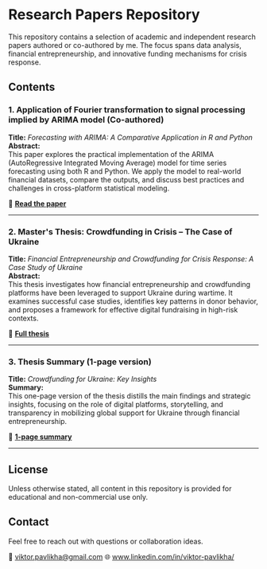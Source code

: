 # Research Papers Repository

This repository contains a selection of academic and independent research papers authored or co-authored by me. The focus spans data analysis, financial entrepreneurship, and innovative funding mechanisms for crisis response.

## Contents

### 1. Application of Fourier transformation to signal processing implied by ARIMA model (Co-authored)
**Title:** *Forecasting with ARIMA: A Comparative Application in R and Python*  
**Abstract:**  
This paper explores the practical implementation of the ARIMA (AutoRegressive Integrated Moving Average) model for time series forecasting using both R and Python. We apply the model to real-world financial datasets, compare the outputs, and discuss best practices and challenges in cross-platform statistical modeling.

📄 **[Read the paper](https://github.com/vpavlikha/Papers/blob/main/Application%20of%20Fourier%20transformation%20to%20signal%20processing%20implied%20by%20ARIMA%20model.pdf)**

---

### 2. Master's Thesis: Crowdfunding in Crisis – The Case of Ukraine  
**Title:** *Financial Entrepreneurship and Crowdfunding for Crisis Response: A Case Study of Ukraine*  
**Abstract:**  
This thesis investigates how financial entrepreneurship and crowdfunding platforms have been leveraged to support Ukraine during wartime. It examines successful case studies, identifies key patterns in donor behavior, and proposes a framework for effective digital fundraising in high-risk contexts.

📄 **[Full thesis](Pavlikha_Thesis_complete.pdf)**

---

### 3. Thesis Summary (1-page version)  
**Title:** *Crowdfunding for Ukraine: Key Insights*  
**Summary:**  
This one-page version of the thesis distills the main findings and strategic insights, focusing on the role of digital platforms, storytelling, and transparency in mobilizing global support for Ukraine through financial entrepreneurship.

📄 **[1-page summary](Pavlikha_Thesis_outline.pdf)**

---

## License
Unless otherwise stated, all content in this repository is provided for educational and non-commercial use only.

## Contact
Feel free to reach out with questions or collaboration ideas.

📧 viktor.pavlikha@gmail.com 
🌐 www.linkedin.com/in/viktor-pavlikha/
